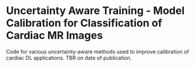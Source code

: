 # Uncertainty Aware Training - Model Calibration for Classification of Cardiac MR Images
Code for various uncertainty-aware methods used to improve calibration of cardiac DL applications.
TBR on date of publication.
